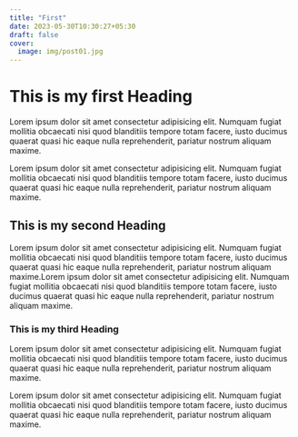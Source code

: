 ```yaml
---
title: "First"
date: 2023-05-30T10:30:27+05:30
draft: false
cover:
  image: img/post01.jpg
---
```


# This is my first Heading

Lorem ipsum dolor sit amet consectetur adipisicing elit. Numquam fugiat mollitia obcaecati nisi quod blanditiis tempore totam facere, iusto ducimus quaerat quasi hic eaque nulla reprehenderit, pariatur nostrum aliquam maxime.

Lorem ipsum dolor sit amet consectetur adipisicing elit. Numquam fugiat mollitia obcaecati nisi quod blanditiis tempore totam facere, iusto ducimus quaerat quasi hic eaque nulla reprehenderit, pariatur nostrum aliquam maxime.

## This is my second Heading

Lorem ipsum dolor sit amet consectetur adipisicing elit. Numquam fugiat mollitia obcaecati nisi quod blanditiis tempore totam facere, iusto ducimus quaerat quasi hic eaque nulla reprehenderit, pariatur nostrum aliquam maxime.Lorem ipsum dolor sit amet consectetur adipisicing elit. Numquam fugiat mollitia obcaecati nisi quod blanditiis tempore totam facere, iusto ducimus quaerat quasi hic eaque nulla reprehenderit, pariatur nostrum aliquam maxime.

### This is my third Heading

Lorem ipsum dolor sit amet consectetur adipisicing elit. Numquam fugiat mollitia obcaecati nisi quod blanditiis tempore totam facere, iusto ducimus quaerat quasi hic eaque nulla reprehenderit, pariatur nostrum aliquam maxime.

Lorem ipsum dolor sit amet consectetur adipisicing elit. Numquam fugiat mollitia obcaecati nisi quod blanditiis tempore totam facere, iusto ducimus quaerat quasi hic eaque nulla reprehenderit, pariatur nostrum aliquam maxime.

